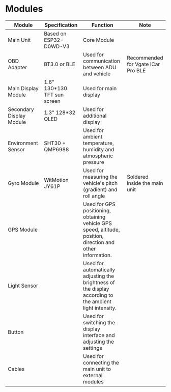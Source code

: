 # Modules

<table><thead><tr><th width="144">Module</th><th width="163">Specification</th><th width="216">Function</th><th>Note</th></tr></thead><tbody><tr><td>Main Unit</td><td>Based on ESP32-D0WD-V3</td><td>Core Module</td><td></td></tr><tr><td>OBD Adapter</td><td>BT3.0 or BLE</td><td>Used for communication between ADU and vehicle</td><td>Recommended for Vgate iCar Pro BLE</td></tr><tr><td>Main Display Module</td><td>1.6" 130*130 TFT sun screen</td><td>Used for main display</td><td></td></tr><tr><td>Secondary Display Module</td><td>1.3" 128*32 OLED</td><td>Used for additional display</td><td></td></tr><tr><td>Environment Sensor</td><td>SHT30 + QMP6988</td><td>Used for ambient temperature, humidity and atmospheric pressure</td><td></td></tr><tr><td>Gyro Module</td><td>WitMotion JY61P</td><td>Used for measuring the vehicle's pitch (gradient) and roll angle</td><td>Soldered inside the main unit</td></tr><tr><td>GPS Module</td><td></td><td>Used for GPS positioning, obtaining vehicle GPS speed, altitude, position, direction and other information.</td><td></td></tr><tr><td>Light Sensor</td><td></td><td>Used for automatically adjusting the brightness of the display according to the ambient light intensity.</td><td></td></tr><tr><td>Button</td><td></td><td>Used for switching the display interface and adjusting the settings</td><td></td></tr><tr><td>Cables</td><td></td><td>Used for connecting the main unit to external modules</td><td></td></tr></tbody></table>
